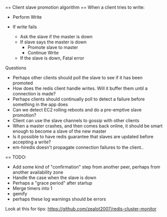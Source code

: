 == Client slave promotion algorithm ==
When a client tries to write:

- Perform Write

- If write fails
  - Ask the slave if the master is down
  - If slave says the master is down
     - Promote slave to master
     - Continue Write
  - If the slave is down, Fatal error

Questions
- Perhaps other clients should poll the slave to see if it has been promoted
- How does the redis client handle writes.  Will it buffer them until a connection is made?
- Perhaps clients should continually poll to detect a failure before something in the app does
- Can we detect EC2 rolling reboots and do a pre-emptive slave promotion?
- Client can use the slave channels to gossip with other clients
- When a master crashes, and then comes back online, it should be smart enough to become a slave of the new master
- Is it possible to have redis guarantee that slaves are updated before accepting a write?
- em-hiredis doesn't propagate connection failures to the client..



== TODO:
 - Add some kind of "confirmation" step from another peer, perhaps from another availability zone
 - Handle the case when the slave is down
 - Perhaps a "grace period" after startup
 - Merge timers into 1
 - gemify
 - perhaps these log warnings should be errors


Look at this for tips:
https://github.com/zealot2007/redis-cluster-monitor